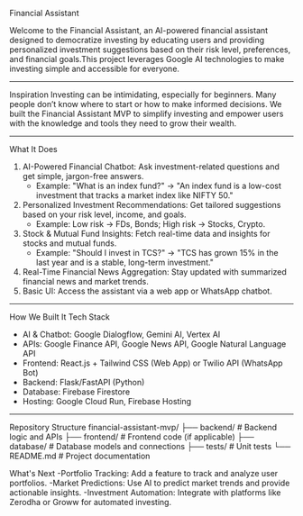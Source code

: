 Financial Assistant

Welcome to the Financial Assistant, an AI-powered financial assistant designed to democratize investing by educating users and providing personalized investment suggestions based on their risk level, preferences, and financial goals.This project leverages Google AI technologies to make investing simple and accessible for everyone.

---

 Inspiration
Investing can be intimidating, especially for beginners. Many people don’t know where to start or how to make informed decisions. We built the Financial Assistant MVP to simplify investing and empower users with the knowledge and tools they need to grow their wealth.

---

What It Does
1. AI-Powered Financial Chatbot: Ask investment-related questions and get simple, jargon-free answers.  
   - Example: "What is an index fund?" → "An index fund is a low-cost investment that tracks a market index like NIFTY 50."  
2. Personalized Investment Recommendations: Get tailored suggestions based on your risk level, income, and goals.  
   - Example: Low risk → FDs, Bonds; High risk → Stocks, Crypto.  
3. Stock & Mutual Fund Insights: Fetch real-time data and insights for stocks and mutual funds.  
   - Example: "Should I invest in TCS?" → "TCS has grown 15% in the last year and is a stable, long-term investment."  
4. Real-Time Financial News Aggregation: Stay updated with summarized financial news and market trends.  
5. Basic UI: Access the assistant via a web app or WhatsApp chatbot.

---

How We Built It
Tech Stack
- AI & Chatbot: Google Dialogflow, Gemini AI, Vertex AI  
- APIs: Google Finance API, Google News API, Google Natural Language API  
- Frontend: React.js + Tailwind CSS (Web App) or Twilio API (WhatsApp Bot)  
- Backend: Flask/FastAPI (Python)  
- Database: Firebase Firestore  
- Hosting: Google Cloud Run, Firebase Hosting  

---

Repository Structure
financial-assistant-mvp/
├── backend/                  # Backend logic and APIs
├── frontend/                 # Frontend code (if applicable)
├── database/                 # Database models and connections
├── tests/                    # Unit tests
└── README.md                 # Project documentation

 What's Next
-Portfolio Tracking: Add a feature to track and analyze user portfolios.
-Market Predictions: Use AI to predict market trends and provide actionable insights.
-Investment Automation: Integrate with platforms like Zerodha or Groww for automated investing.
